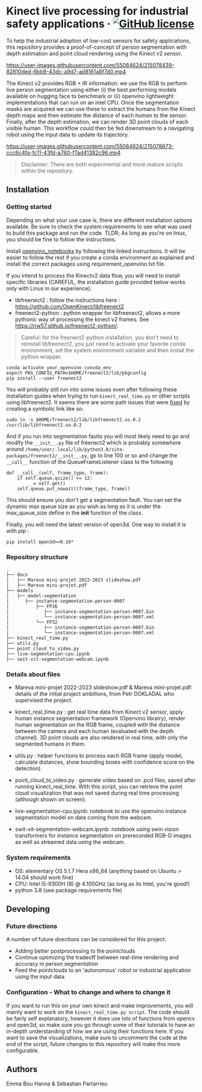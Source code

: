 # Kinect live processing for industrial safety applications &middot; [![GitHub license](https://img.shields.io/badge/license-MIT-blue.svg?style=flat-square)](https://github.com/SebastianPartarrieu/live-kinect/blob/master/LICENSE)
To help the industrial adoption of low-cost sensors for safety applications, this repository provides a proof-of-concept of person segmentation with depth estimation and point cloud rendering using the Kinect v2 sensor.

https://user-images.githubusercontent.com/55084624/215078439-82810ded-6bb9-43dc-a9d7-ad8161a8f7d0.mp4


The Kinect v2 provides RGB + IR information: we use the RGB to perform live person segmentation using either (i) the best performing models available on hugging face to benchmark or (ii) openvino lightweight implementations that can run on an intel CPU. Once the segmentation masks are acquired we can use these to extract the humans from the Kinect depth maps and then estimate the distance of each human to the sensor. Finally, after the depth estimation, we can render 3D point clouds of each visible human. This workflow could then be fed downstream to a navigating robot using the input data to update its trajectory.

https://user-images.githubusercontent.com/55084624/215078873-ccc6c4fa-fc11-43fd-a760-f7ad41382c96.mp4

> Disclaimer: There are both experimental and more mature scripts within the repository.

## Installation

### Getting started

Depending on what your use case is, there are different installation options available. Be sure to check the system requirements to see what was used to build this package and run the code. TLDR; As long as you're on linux, you should be fine to follow the instructions.

Install [openvino_notebooks](https://github.com/openvinotoolkit/openvino_notebooks/wiki/Conda#step-4-install-the-packages) by following the linked instructions. It will be easier to follow the rest if you create a conda environment as explained and install the correct packages using requirement_openvino.txt file.

If you intend to process the Kinectv2 data flow, you will need to install specific libraries (CAREFUL, the installation guide provided below works only with Linux in our experience):
- libfreenect2 : follow the instructions here : https://github.com/OpenKinect/libfreenect2
- freenect2-python : python wrapper for libfreenect2, allows a more pythonic way of processing the kinect v2 frames. See https://rjw57.github.io/freenect2-python/.
> Careful: for the freenect2-python installation, you don't need to reinstall libfreenect2, you just need to activate your favorite conda environment, set the system environment variable and then install the python wrapper.
```
conda activate your_openvino_convda_env
export PKG_CONFIG_PATH=$HOME/freenect2/lib/pkgconfig
pip install --user freenect2
```
You will probably still run into some issues even after following these installation guides when trying to run ```kinect_real_time.py``` or other scripts using libfreenect2. It seems there are some path issues that were [fixed](https://github.com/rjw57/freenect2-python/issues/6) by creating a symbolic link like so:
```
sudo ln -s $HOME/freenect2/lib/libfreenect2.so.0.2 /usr/lib/libfreenect2.so.0.2
```
And if you run into segmentation faults you will most likely need to go and modify the ```__init__.py``` file of freenect2 which is probably somewhere around ```/home/user/.local/lib/python3.8/site-packages/freenect2/__init__.py```, go to line 100 or so and change the ```__call__``` function of the QueueFrameListener class to the following
```
def __call__(self, frame_type, frame):
    if self.queue.qsize() >= 12:
        _ = self.get()
    self.queue.put_nowait((frame_type, frame))
```
This should ensure you don't get a segmentation fault. You can set the dynamic max queue size as you wish as long as it is under the max_queue_size define in the __init__ function of the class.

Finally, you will need the latest version of open3d. One way to install it is with pip :
```
pip install open3d>=0.16*
```

### Repository structure
```
.
├── docs
|   ├── Mareva mini-projet 2022-2023 slideshow.pdf
|   ├── Mareva mini-projet.pdf
├── models
|   ├── model-segmentation
|      ├── instance-segmentation-person-0007
|          ├── FP16
|             ├── instance-segmentation-person-0007.bin
|             └── instance-segmentation-person-0007.xml
|          └── FP32
|             ├── instance-segmentation-person-0007.bin
|             └── instance-segmentation-person-0007.xml
├── kinect_real_time.py
├── utils.py
├── point_cloud_to_video.py
├── live-segmentation-cpu.ipynb
├── swit-vit-segmentation-webcam.ipynb
```

### Details about files

- Mareva mini-projet 2022-2023 slideshow.pdf & Mareva mini-projet.pdf: details of the initial project ambitions, from Petr DOKLADAL who supervised the project.

- kinect_real_time.py : get real time data from Kinect v2 sensor, apply human instance segmentation framework (Openvino librairy), render human segmentation on the RGB frame, coupled with the distance between the camera and each human (evaluated with the depth channel). 3D point clouds are also rendered in real time, with only the segmented humans in them.

- utils.py : helper functions to process each RGB frame (apply model, calculate distances, show bounding boxes with confidence score on the detection).

- point_cloud_to_video.py : generate video based on .pcd files, saved after running kinect_real_time. With this script, you can retrieve the point cloud visualization that was not saved during real time processing (although shown on screen).

- live-segmentation-cpu.ipynb: notebook to use the openvino instance segmentation model on data coming from the webcam.

- swit-vit-segmentation-webcam.ipynb: notebook using swin vision transformers for instance segmentation on prerecorded RGB-D images as well as streamed data using the webcam.

### System requirements
- OS: elementary OS 5.1.7 Hera x86_64 (anything based on Ubuntu > 14.04 should work fine)
- CPU: Intel i5-9300H (8) @ 4.100GHz (as long as its Intel, you're good!)
- python 3.8 (see package requirements file)

## Developing

### Future directions
A number of future directions can be considered for this project.
- Adding better postprocessing to the pointclouds
- Continue optimizing the tradeoff between real-time rendering and accuracy in person segmentation
- Feed the pointclouds to an 'autonomous' robot or industrial application using the input data

### Configuration - What to change and where to change it
If you want to run this on your own kinect and make improvements, you will mainly want to work on the ```kinect_real_time.py script```. The code should be fairly self explanatory, however it does use lots of functions from opencv and open3d, so make sure you go through some of their tutorials to have an in-depth understanding of how we are using their functions here. If you want to save the visualizations, make sure to uncomment the code at the end of the script, future changes to this repository will make this more configurable.

## Authors
Emma Bou Hanna & Sebastian Partarrieu

